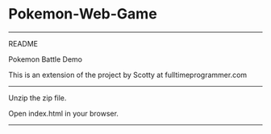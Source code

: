# Pokemon-Web-Game

************************************

README

Pokemon Battle Demo

This is an extension of the project
by Scotty at fulltimeprogrammer.com

************************************

Unzip the zip file.

Open index.html in your browser.

************************************
